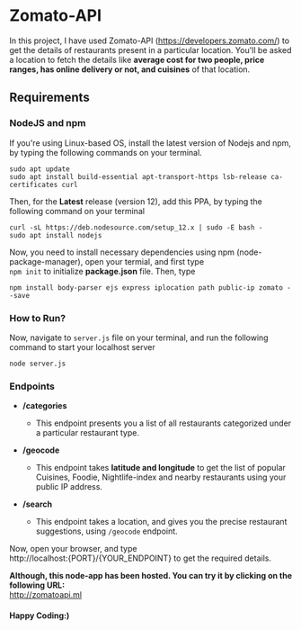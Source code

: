 # Zomato-API

In this project, I have used Zomato-API (https://developers.zomato.com/) to get the details of restaurants present in a particular location. You'll be asked a location to fetch the details like **average cost for two people, price ranges, has online delivery or not, and cuisines** of that location. 

## Requirements

### NodeJS and npm 

If you're using Linux-based OS, install the latest version of Nodejs and npm, by typing the following commands on your terminal.
```
sudo apt update
sudo apt install build-essential apt-transport-https lsb-release ca-certificates curl

```

Then, for the **Latest** release (version 12), add this PPA, by typing the following command on your terminal
```
curl -sL https://deb.nodesource.com/setup_12.x | sudo -E bash -
sudo apt install nodejs
```

Now, you need to install necessary dependencies using npm (node-package-manager), open your termial, and first type <br>
`npm init` to initialize **package.json** file. Then, type <br>
```
npm install body-parser ejs express iplocation path public-ip zomato --save
```

### How to Run?

Now, navigate to `server.js` file on your terminal, and run the following command to start your localhost server 
```
node server.js
```

### Endpoints 

- **/categories** <br>
  - This endpoint presents you a list of all restaurants categorized under a particular restaurant type.

- **/geocode** <br>
  - This endpoint takes **latitude and longitude** to get the list of popular Cuisines, Foodie, Nightlife-index and nearby restaurants using your public IP address.

- **/search** <br>
  - This endpoint takes a location, and gives you the precise restaurant suggestions, using `/geocode` endpoint.

Now, open your browser, and type <br>
http://localhost:{PORT}/{YOUR_ENDPOINT} to get the required details.

**Although, this node-app has been hosted. You can try it by clicking on the following URL:** <br>
http://zomatoapi.ml

#### Happy Coding:)
